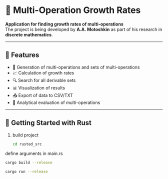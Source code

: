 # 🔢 Multi-Operation Growth Rates

**Application for finding growth rates of multi-operations**  
The project is being developed by **A.A. Motoshkin** as part of his research in **discrete mathematics**.

---

## 📌 Features

- 🔧 Generation of multi-operations and sets of multi-operations
- 📈 Calculation of growth rates  
- 🔍 Search for all derivable sets 
- 📊 Visualization of results  
- 📤 Export of data to CSV/TXT
- 📑 Analytical evaluation of multi-operations

---


## 🚀 Getting Started with Rust

1. build project
   ```bash
   cd rusted_src

define arguments in main.rs
   ```bash
   cargo build --release

   cargo run --release

